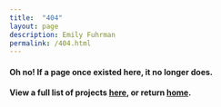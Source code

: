 ```yaml
---
title:  "404"
layout: page
description: Emily Fuhrman
permalink: /404.html
---
```

#### Oh no! If a page once existed here, it no longer does.

#### View a full list of projects [here](/projects), or return [home](/).